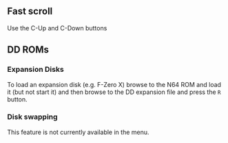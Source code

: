 

## Fast scroll
Use the C-Up and C-Down buttons


## DD ROMs

### Expansion Disks
To load an expansion disk (e.g. F-Zero X) browse to the N64 ROM and load it (but not start it) and then browse to the DD expansion file and press the `R` button.

### Disk swapping
This feature is not currently available in the menu.

